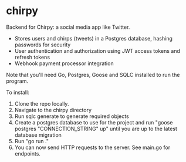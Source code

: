 # chirpy
Backend for Chirpy: a social media app like Twitter.

* Stores users and chirps (tweets) in a Postgres database, hashing passwords for security
* User authentication and authorization using JWT access tokens and refresh tokens
* Webhook payment processor integration

Note that you'll need Go, Postgres, Goose and SQLC installed to run the program.

To install:
1. Clone the repo locally.
2. Navigate to the chirpy directory
3. Run sqlc generate to generate required objects
4. Create a postgres database to use for the project and run "goose postgres "CONNECTION_STRING" up" until you are up to the latest database migration
4. Run "go run ."
6. You can now send HTTP requests to the server. See main.go for endpoints.
